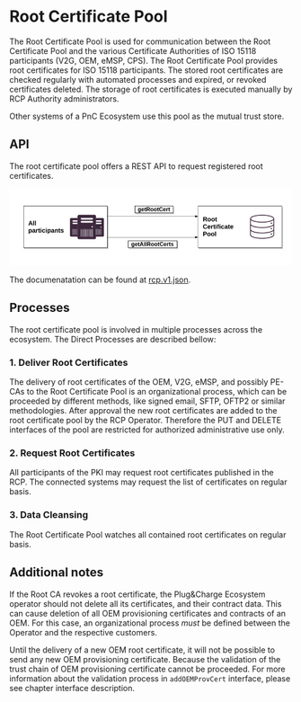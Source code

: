 # Root Certificate Pool

The Root Certificate Pool is used for communication between the Root Certificate Pool and the various Certificate Authorities of ISO 15118 participants (V2G, OEM, eMSP, CPS).
The Root Certificate Pool provides root certificates for ISO 15118 participants. The stored root certificates are checked regularly with automated processes and expired, or revoked certificates deleted. The storage of root certificates is executed manually by RCP Authority administrators.

Other systems of a PnC Ecosystem use this pool as the mutual trust store.


## API

The root certificate pool offers a REST API to request registered root certificates.

![RCP interfaces](../../assets/images/interfaces_rcp.png)

The documenatation can be found at [rcp.v1.json](../../specification/apis/rcp/rcp.api.v1.json).

## Processes

The root certificate pool is involved in multiple processes across the ecosystem. The Direct Processes are described bellow:

### 1. Deliver Root Certificates

The delivery of root certificates of the OEM, V2G, eMSP, and possibly PE-CAs to the Root Certificate Pool is an organizational process, which can be proceeded by different methods, like signed email, SFTP, OFTP2 or similar methodologies. After approval the new root certificates are added to the root certificate pool by the RCP Operator. Therefore the PUT and DELETE interfaces of the pool are restricted for authorized administrative use only.


### 2. Request Root Certificates

All participants of the PKI may request root certificates published in the RCP. The connected systems may request the list of certificates on regular basis.


### 3. Data Cleansing

The Root Certificate Pool watches all contained root certificates on regular basis. 

## Additional notes

If the Root CA revokes a root certificate, the Plug&Charge Ecosystem operator should not delete all its certificates, and their contract data. This can cause deletion of all OEM provisioning certificates and contracts of an OEM. For this case, an organizational process _must_ be defined between the Operator and the respective customers.

Until the delivery of a new OEM root certificate, it will not be possible to send any new OEM provisioning certificate. Because the validation of the trust chain of OEM provisioning certificate cannot be proceeded. For more information about the validation process in `addOEMProvCert` interface, please see chapter interface description.
